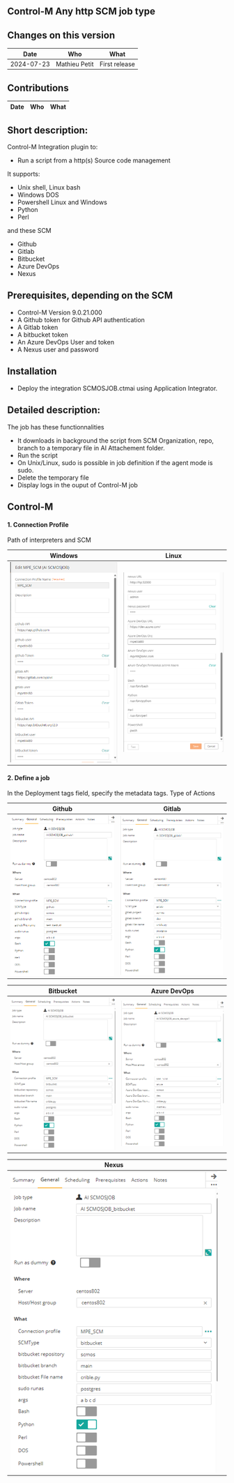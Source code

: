 ## Control-M Any http SCM job type
## Changes on this version

| Date | Who | What |
| - | - | - |
| 2024-07-23 | Mathieu Petit | First release |



## Contributions

| Date | Who | What |
| - | - | - |


## Short description:
Control-M Integration plugin to:
- Run a script from a http(s) Source code management 

It supports:
- Unix shell, Linux bash
- Windows DOS
- Powershell Linux and Windows
- Python
- Perl

and these SCM
- Github
- Gitlab
- Bitbucket
- Azure DevOps
- Nexus


## Prerequisites, depending on the SCM
- Control-M Version 9.0.21.000
- A Github token for Github API authentication
- A Gitlab token
- A bitbucket token
- An Azure DevOps User and token
- A Nexus user and password


## Installation

- Deploy the integration SCMOSJOB.ctmai using Application Integrator.
 
## Detailed description:

The job has these functionnalities
- It downloads in background the script from SCM Organization, repo, branch to a temporary file in AI Attachement folder.
- Run the script
- On Unix/Linux, sudo is possible in job definition if the agent mode is sudo.
- Delete the temporary file
- Display logs in the ouput of Control-M job
 

## Control-M

#### 1. Connection Profile 

Path of interpreters and SCM 

|       Windows          | Linux                  | 
|:----------------------:|:----------------------:|
| ![](./images/cp1.png)  | ![](./images/cp2.png)  |

#### 2. Define a job
In the Deployment tags field, specify the metadata tags.
Type of Actions

|       Github           | Gitlab                 | 
|:----------------------:|:----------------------:|
| ![](./images/job1.png) | ![](./images/job2.png) | 

|       Bitbucket           |       Azure DevOps  | 
|:----------------------:|:----------------------:|
| ![](./images/job3.png) | ![](./images/job4.png) |

|       Nexus         |       | 
|:----------------------:|:----------------------:|
| ![](./images/job3.png) |  |
